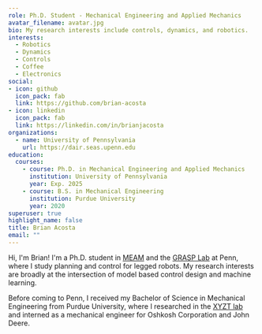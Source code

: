 ```yaml
---
role: Ph.D. Student - Mechanical Engineering and Applied Mechanics
avatar_filename: avatar.jpg
bio: My research interests include controls, dynamics, and robotics.
interests:
  - Robotics
  - Dynamics
  - Controls
  - Coffee
  - Electronics
social:
- icon: github
  icon_pack: fab
  link: https://github.com/brian-acosta
- icon: linkedin
  icon_pack: fab
  link: https://linkedin.com/in/brianjacosta
organizations:
  - name: University of Pennsylvania
    url: https://dair.seas.upenn.edu
education:
  courses:
    - course: Ph.D. in Mechanical Engineering and Applied Mechanics
      institution: University of Pennsylvania
      year: Exp. 2025
    - course: B.S. in Mechanical Engineering
      institution: Purdue University
      year: 2020
superuser: true
highlight_name: false
title: Brian Acosta
email: ""
---
```

Hi, I'm Brian! I'm a Ph.D. student in [MEAM](https://www.me.upenn.edu/) and the [GRASP Lab](https://www.grasp.upenn.edu/) at Penn, where I study planning and control for legged robots. My research interests are broadly at the intersection of model based control design and machine learning. 

Before coming to Penn, I received my Bachelor of Science in Mechanical Engineering from Purdue University, where I researched in the [XYZT lab](https://www.xyztlab.com/) and interned as a mechanical engineer for Oshkosh Corporation and John Deere.